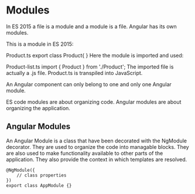 # Modules
In ES 2015 a file is a module and a module is a file. Angular has its own modules.

This is a module in ES 2015:

Product.ts
export class Product{
}
Here the module is imported and used:

Product-list.ts
import { Product } from './Product';
The imported file is actually a .js file. Product.ts is transpiled into JavaScript.

An Angular component can only belong to one and only one Angular module.

ES code modules are about organizing code. Angular modules are about organizing the application.

## Angular Modules
An Angular Module is a class that have been decorated with the NgModule decorator. They are used to organize the code into managable blocks. They are also used to make functionality available to other parts of the application. They also provide the context in which templates are resolved.

    @NgModule({
        // class properties
    })
    export class AppModule {}
